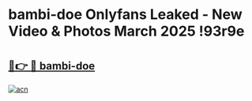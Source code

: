 # bambi-doe Onlyfans Leaked - New Video & Photos March 2025 !93r9e

# <h2><a href="https://tbbvrb.iuczelnia.edu.pl?title=bambi-doe&ref=93r9e">🔗👉 🔴 bambi-doe</a></h2>

[![acn](https://github.com/user-attachments/assets/0f9c940e-d8b0-45ae-aac7-cd30a18b3e1c)](https://tbbvrb.iuczelnia.edu.pl?title=bambi-doe&ref=93r9e)

